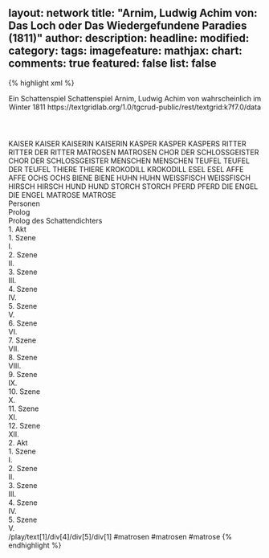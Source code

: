 layout: network
title: "Arnim, Ludwig Achim von: Das Loch oder Das Wiedergefundene Paradies (1811)"
author:
description:
headline:
modified:
category:
tags:
imagefeature:
mathjax:
chart:
comments: true
featured: false
list: false
---
{% highlight xml %}
<?xml-model href="https://raw.githubusercontent.com/DLiNa/project/master/rules/lina.rnc"?><?xml-model href="https://raw.githubusercontent.com/DLiNa/project/master/rules/lina.sch"?>
<play xmlns="http://lina.digital">
  <header>
    <title>Das Loch oder Das Wiedergefundene Paradies</title>
    <subtitle>Ein Schattenspiel</subtitle>
    <genretitle>Schattenspiel</genretitle>
    <author>Arnim, Ludwig Achim von</author>
    <date type="print" when="1813"/>
    <date type="premiere" when="1811"/>
    <date type="written" when="1811">wahrscheinlich im Winter 1811</date>
    <source>https://textgridlab.org/1.0/tgcrud-public/rest/textgrid:k7f7.0/data</source>
  </header>
  <personae>
    <character>
      <name>KAISER</name>
      <alias xml:id="kaiser">
        <name>KAISER</name>
      </alias>
    </character>
    <character>
      <name>KAISERIN</name>
      <alias xml:id="kaiserin">
        <name>KAISERIN</name>
      </alias>
    </character>
    <character>
      <name>KASPER</name>
      <alias xml:id="kasper">
        <name>KASPER</name>
      </alias>
      <alias xml:id="kaspers">
        <name>KASPERS</name>
      </alias>
    </character>
    <character>
      <name>RITTER</name>
      <alias xml:id="ritter">
        <name>RITTER</name>
      </alias>
      <alias xml:id="der_ritter">
        <name>DER RITTER</name>
      </alias>
    </character>
    <character>
      <name>MATROSEN</name>
      <alias xml:id="matrosen">
        <name>MATROSEN</name>
      </alias>
    </character>
    <character>
      <name>CHOR DER SCHLOSSGEISTER</name>
      <alias xml:id="chor_der_schlossgeister">
        <name>CHOR DER SCHLOSSGEISTER</name>
      </alias>
    </character>
    <character>
      <name>MENSCHEN</name>
      <alias xml:id="menschen">
        <name>MENSCHEN</name>
      </alias>
    </character>
    <character>
      <name>TEUFEL</name>
      <alias xml:id="teufel">
        <name>TEUFEL</name>
      </alias>
      <alias xml:id="der_teufel">
        <name>DER TEUFEL</name>
      </alias>
    </character>
    <character>
      <name>THIERE</name>
      <alias xml:id="thiere">
        <name>THIERE</name>
      </alias>
    </character>
    <character>
      <name>KROKODILL</name>
      <alias xml:id="krokodill">
        <name>KROKODILL</name>
      </alias>
    </character>
    <character>
      <name>ESEL</name>
      <alias xml:id="esel">
        <name>ESEL</name>
      </alias>
    </character>
    <character>
      <name>AFFE</name>
      <alias xml:id="affe">
        <name>AFFE</name>
      </alias>
    </character>
    <character>
      <name>OCHS</name>
      <alias xml:id="ochs">
        <name>OCHS</name>
      </alias>
    </character>
    <character>
      <name>BIENE</name>
      <alias xml:id="biene">
        <name>BIENE</name>
      </alias>
    </character>
    <character>
      <name>HUHN</name>
      <alias xml:id="huhn">
        <name>HUHN</name>
      </alias>
    </character>
    <character>
      <name>WEISSFISCH</name>
      <alias xml:id="weissfisch">
        <name>WEISSFISCH</name>
      </alias>
    </character>
    <character>
      <name>HIRSCH</name>
      <alias xml:id="hirsch">
        <name>HIRSCH</name>
      </alias>
    </character>
    <character>
      <name>HUND</name>
      <alias xml:id="hund">
        <name>HUND</name>
      </alias>
    </character>
    <character>
      <name>STORCH</name>
      <alias xml:id="storch">
        <name>STORCH</name>
      </alias>
    </character>
    <character>
      <name>PFERD</name>
      <alias xml:id="pferd">
        <name>PFERD</name>
      </alias>
    </character>
    <character>
      <name>DIE ENGEL</name>
      <alias xml:id="die_engel">
        <name>DIE ENGEL</name>
      </alias>
    </character>
    <character>
      <name>MATROSE</name>
      <alias xml:id="matrose">
        <name>MATROSE</name>
      </alias>
    </character>
  </personae>
  <text>
    <div>
      <head>Personen</head>
    </div>
    <div>
      <head>Prolog</head>
      <div>
        <head>Prolog des Schattendichters</head>
      </div>
    </div>
    <div>
      <head>1. Akt</head>
      <div>
        <head>1. Szene</head>
        <div>
          <head>I.</head>
          <sp who="#kaiser">
            <amount n="6" unit="speech_acts"/>
            <amount n="200" unit="words"/>
            <amount n="28" unit="lines"/>
            <amount n="1127" unit="chars"/>
          </sp>
          <sp who="#kaiserin">
            <amount n="6" unit="speech_acts"/>
            <amount n="103" unit="words"/>
            <amount n="14" unit="lines"/>
            <amount n="563" unit="chars"/>
          </sp>
        </div>
      </div>
      <div>
        <head>2. Szene</head>
        <div>
          <head>II.</head>
          <sp who="#kaiser">
            <amount n="8" unit="speech_acts"/>
            <amount n="135" unit="words"/>
            <amount n="19" unit="lines"/>
            <amount n="759" unit="chars"/>
          </sp>
          <sp who="#kasper">
            <amount n="7" unit="speech_acts"/>
            <amount n="199" unit="words"/>
            <amount n="28" unit="lines"/>
            <amount n="1107" unit="chars"/>
          </sp>
        </div>
      </div>
      <div>
        <head>3. Szene</head>
        <div>
          <head>III.</head>
          <sp who="#kaiserin">
            <amount n="4" unit="speech_acts"/>
            <amount n="278" unit="words"/>
            <amount n="28" unit="lines"/>
            <amount n="1553" unit="chars"/>
          </sp>
          <sp who="#der_ritter">
            <amount n="1" unit="speech_acts"/>
            <amount n="168" unit="words"/>
            <amount n="22" unit="lines"/>
            <amount n="941" unit="chars"/>
          </sp>
          <sp who="#ritter">
            <amount n="3" unit="speech_acts"/>
            <amount n="103" unit="words"/>
            <amount n="16" unit="lines"/>
            <amount n="565" unit="chars"/>
          </sp>
        </div>
      </div>
      <div>
        <head>4. Szene</head>
        <div>
          <head>IV.</head>
          <sp who="#kaiser">
            <amount n="7" unit="speech_acts"/>
            <amount n="173" unit="words"/>
            <amount n="22" unit="lines"/>
            <amount n="905" unit="chars"/>
          </sp>
          <sp who="#ritter">
            <amount n="5" unit="speech_acts"/>
            <amount n="68" unit="words"/>
            <amount n="9" unit="lines"/>
            <amount n="354" unit="chars"/>
          </sp>
          <sp who="#kasper">
            <amount n="1" unit="speech_acts"/>
            <amount n="19" unit="words"/>
            <amount n="2" unit="lines"/>
            <amount n="93" unit="chars"/>
          </sp>
        </div>
      </div>
      <div>
        <head>5. Szene</head>
        <div>
          <head>V.</head>
          <sp who="#ritter">
            <amount n="10" unit="speech_acts"/>
            <amount n="191" unit="words"/>
            <amount n="24" unit="lines"/>
            <amount n="1001" unit="chars"/>
          </sp>
          <sp who="#kasper">
            <amount n="8" unit="speech_acts"/>
            <amount n="213" unit="words"/>
            <amount n="28" unit="lines"/>
            <amount n="1100" unit="chars"/>
          </sp>
          <sp who="#kaspers">
            <amount n="1" unit="speech_acts"/>
            <amount n="12" unit="words"/>
            <amount n="2" unit="lines"/>
            <amount n="62" unit="chars"/>
          </sp>
        </div>
      </div>
      <div>
        <head>6. Szene</head>
        <div>
          <head>VI.</head>
          <sp who="#kaiserin">
            <amount n="8" unit="speech_acts"/>
            <amount n="141" unit="words"/>
            <amount n="20" unit="lines"/>
            <amount n="752" unit="chars"/>
          </sp>
          <sp who="#ritter">
            <amount n="7" unit="speech_acts"/>
            <amount n="100" unit="words"/>
            <amount n="14" unit="lines"/>
            <amount n="522" unit="chars"/>
          </sp>
          <sp who="#kaiserin #ritter">
            <amount n="3" unit="speech_acts"/>
            <amount n="30" unit="words"/>
            <amount n="6" unit="lines"/>
            <amount n="160" unit="chars"/>
          </sp>
        </div>
      </div>
      <div>
        <head>7. Szene</head>
        <div>
          <head>VII.</head>
          <sp who="#kaiser">
            <amount n="8" unit="speech_acts"/>
            <amount n="153" unit="words"/>
            <amount n="20" unit="lines"/>
            <amount n="802" unit="chars"/>
          </sp>
          <sp who="#ritter">
            <amount n="7" unit="speech_acts"/>
            <amount n="139" unit="words"/>
            <amount n="18" unit="lines"/>
            <amount n="738" unit="chars"/>
          </sp>
        </div>
      </div>
      <div>
        <head>8. Szene</head>
        <div>
          <head>VIII.</head>
          <sp who="#ritter">
            <amount n="4" unit="speech_acts"/>
            <amount n="71" unit="words"/>
            <amount n="9" unit="lines"/>
            <amount n="375" unit="chars"/>
          </sp>
          <sp who="#kaiserin">
            <amount n="6" unit="speech_acts"/>
            <amount n="190" unit="words"/>
            <amount n="27" unit="lines"/>
            <amount n="1017" unit="chars"/>
          </sp>
          <sp who="#kaiser">
            <amount n="2" unit="speech_acts"/>
            <amount n="84" unit="words"/>
            <amount n="12" unit="lines"/>
            <amount n="467" unit="chars"/>
          </sp>
        </div>
      </div>
      <div>
        <head>9. Szene</head>
        <div>
          <head>IX.</head>
          <sp who="#ritter">
            <amount n="3" unit="speech_acts"/>
            <amount n="148" unit="words"/>
            <amount n="21" unit="lines"/>
            <amount n="805" unit="chars"/>
          </sp>
          <sp who="#kaiser">
            <amount n="2" unit="speech_acts"/>
            <amount n="29" unit="words"/>
            <amount n="4" unit="lines"/>
            <amount n="158" unit="chars"/>
          </sp>
        </div>
      </div>
      <div>
        <head>10. Szene</head>
        <div>
          <head>X.</head>
          <sp who="#ritter">
            <amount n="6" unit="speech_acts"/>
            <amount n="101" unit="words"/>
            <amount n="13" unit="lines"/>
            <amount n="544" unit="chars"/>
          </sp>
          <sp who="#kaiserin">
            <amount n="3" unit="speech_acts"/>
            <amount n="46" unit="words"/>
            <amount n="6" unit="lines"/>
            <amount n="241" unit="chars"/>
          </sp>
          <sp who="#kaiser">
            <amount n="5" unit="speech_acts"/>
            <amount n="163" unit="words"/>
            <amount n="21" unit="lines"/>
            <amount n="834" unit="chars"/>
          </sp>
        </div>
      </div>
      <div>
        <head>11. Szene</head>
        <div>
          <head>XI.</head>
          <sp who="#ritter">
            <amount n="2" unit="speech_acts"/>
            <amount n="41" unit="words"/>
            <amount n="6" unit="lines"/>
            <amount n="241" unit="chars"/>
          </sp>
          <sp who="#kaiserin">
            <amount n="4" unit="speech_acts"/>
            <amount n="143" unit="words"/>
            <amount n="20" unit="lines"/>
            <amount n="756" unit="chars"/>
          </sp>
          <sp who="#kaiser">
            <amount n="2" unit="speech_acts"/>
            <amount n="91" unit="words"/>
            <amount n="12" unit="lines"/>
            <amount n="512" unit="chars"/>
          </sp>
        </div>
      </div>
      <div>
        <head>12. Szene</head>
        <div>
          <head>XII.</head>
          <sp who="#kaiser">
            <amount n="17" unit="speech_acts"/>
            <amount n="359" unit="words"/>
            <amount n="49" unit="lines"/>
            <amount n="1904" unit="chars"/>
          </sp>
          <sp who="#ritter">
            <amount n="8" unit="speech_acts"/>
            <amount n="181" unit="words"/>
            <amount n="24" unit="lines"/>
            <amount n="945" unit="chars"/>
          </sp>
          <sp who="#matrosen">
            <amount n="4" unit="speech_acts"/>
            <amount n="170" unit="words"/>
            <amount n="34" unit="lines"/>
            <amount n="858" unit="chars"/>
          </sp>
          <sp who="#kaiserin">
            <amount n="3" unit="speech_acts"/>
            <amount n="23" unit="words"/>
            <amount n="3" unit="lines"/>
            <amount n="117" unit="chars"/>
          </sp>
          <sp who="#kasper">
            <amount n="7" unit="speech_acts"/>
            <amount n="106" unit="words"/>
            <amount n="14" unit="lines"/>
            <amount n="559" unit="chars"/>
          </sp>
        </div>
      </div>
    </div>
    <div>
      <head>2. Akt</head>
      <div>
        <head>1. Szene</head>
        <div>
          <head>I.</head>
          <sp who="#chor_der_schlossgeister">
            <amount n="1" unit="speech_acts"/>
            <amount n="142" unit="words"/>
            <amount n="24" unit="lines"/>
            <amount n="836" unit="chars"/>
          </sp>
          <sp who="#der_teufel">
            <amount n="2" unit="speech_acts"/>
            <amount n="103" unit="words"/>
            <amount n="16" unit="lines"/>
            <amount n="583" unit="chars"/>
          </sp>
          <sp who="#menschen">
            <amount n="3" unit="speech_acts"/>
            <amount n="61" unit="words"/>
            <amount n="10" unit="lines"/>
            <amount n="368" unit="chars"/>
          </sp>
          <sp who="#teufel">
            <amount n="4" unit="speech_acts"/>
            <amount n="162" unit="words"/>
            <amount n="22" unit="lines"/>
            <amount n="874" unit="chars"/>
          </sp>
          <sp who="#thiere #krokodill #esel">
            <amount n="1" unit="speech_acts"/>
            <amount n="38" unit="words"/>
            <amount n="6" unit="lines"/>
            <amount n="211" unit="chars"/>
          </sp>
          <sp who="#krokodill">
            <amount n="1" unit="speech_acts"/>
            <amount n="30" unit="words"/>
            <amount n="4" unit="lines"/>
            <amount n="161" unit="chars"/>
          </sp>
          <sp who="#esel">
            <amount n="1" unit="speech_acts"/>
            <amount n="49" unit="words"/>
            <amount n="6" unit="lines"/>
            <amount n="234" unit="chars"/>
          </sp>
        </div>
      </div>
      <div>
        <head>2. Szene</head>
        <div>
          <head>II.</head>
          <sp who="#affe">
            <amount n="1" unit="speech_acts"/>
            <amount n="37" unit="words"/>
            <amount n="6" unit="lines"/>
            <amount n="201" unit="chars"/>
          </sp>
          <sp who="#kaiser">
            <amount n="3" unit="speech_acts"/>
            <amount n="71" unit="words"/>
            <amount n="10" unit="lines"/>
            <amount n="368" unit="chars"/>
          </sp>
          <sp who="#kasper">
            <amount n="4" unit="speech_acts"/>
            <amount n="52" unit="words"/>
            <amount n="7" unit="lines"/>
            <amount n="270" unit="chars"/>
          </sp>
          <sp who="#teufel">
            <amount n="5" unit="speech_acts"/>
            <amount n="87" unit="words"/>
            <amount n="11" unit="lines"/>
            <amount n="448" unit="chars"/>
          </sp>
        </div>
      </div>
      <div>
        <head>3. Szene</head>
        <div>
          <head>III.</head>
          <sp who="#menschen">
            <amount n="3" unit="speech_acts"/>
            <amount n="40" unit="words"/>
            <amount n="5" unit="lines"/>
            <amount n="200" unit="chars"/>
          </sp>
          <sp who="#teufel">
            <amount n="3" unit="speech_acts"/>
            <amount n="72" unit="words"/>
            <amount n="9" unit="lines"/>
            <amount n="372" unit="chars"/>
          </sp>
        </div>
      </div>
      <div>
        <head>4. Szene</head>
        <div>
          <head>IV.</head>
          <sp who="#ochs">
            <amount n="3" unit="speech_acts"/>
            <amount n="33" unit="words"/>
            <amount n="5" unit="lines"/>
            <amount n="193" unit="chars"/>
          </sp>
          <sp who="#esel">
            <amount n="2" unit="speech_acts"/>
            <amount n="33" unit="words"/>
            <amount n="5" unit="lines"/>
            <amount n="183" unit="chars"/>
          </sp>
          <sp who="#biene">
            <amount n="1" unit="speech_acts"/>
            <amount n="15" unit="words"/>
            <amount n="2" unit="lines"/>
            <amount n="78" unit="chars"/>
          </sp>
          <sp who="#huhn">
            <amount n="1" unit="speech_acts"/>
            <amount n="16" unit="words"/>
            <amount n="2" unit="lines"/>
            <amount n="75" unit="chars"/>
          </sp>
          <sp who="#weissfisch">
            <amount n="1" unit="speech_acts"/>
            <amount n="14" unit="words"/>
            <amount n="2" unit="lines"/>
            <amount n="86" unit="chars"/>
          </sp>
          <sp who="#hirsch">
            <amount n="1" unit="speech_acts"/>
            <amount n="14" unit="words"/>
            <amount n="2" unit="lines"/>
            <amount n="85" unit="chars"/>
          </sp>
          <sp who="#hund">
            <amount n="1" unit="speech_acts"/>
            <amount n="47" unit="words"/>
            <amount n="6" unit="lines"/>
            <amount n="248" unit="chars"/>
          </sp>
          <sp who="#storch">
            <amount n="1" unit="speech_acts"/>
            <amount n="8" unit="words"/>
            <amount n="1" unit="lines"/>
            <amount n="44" unit="chars"/>
          </sp>
          <sp who="#pferd">
            <amount n="1" unit="speech_acts"/>
            <amount n="8" unit="words"/>
            <amount n="1" unit="lines"/>
            <amount n="46" unit="chars"/>
          </sp>
        </div>
      </div>
      <div>
        <head>5. Szene</head>
        <div>
          <head>V.</head>
          <sp who="#die_engel">
            <amount n="1" unit="speech_acts"/>
            <amount n="27" unit="words"/>
            <amount n="4" unit="lines"/>
            <amount n="141" unit="chars"/>
          </sp>
          <sp who="#matrose">
            <amount n="2" unit="speech_acts"/>
            <amount n="24" unit="words"/>
            <amount n="3" unit="lines"/>
            <amount n="113" unit="chars"/>
          </sp>
          <sp who="#ritter">
            <amount n="7" unit="speech_acts"/>
            <amount n="116" unit="words"/>
            <amount n="16" unit="lines"/>
            <amount n="617" unit="chars"/>
          </sp>
          <sp who="#kaiserin">
            <amount n="3" unit="speech_acts"/>
            <amount n="42" unit="words"/>
            <amount n="7" unit="lines"/>
            <amount n="241" unit="chars"/>
          </sp>
          <sp who="#matrosen #matrose">
            <amount n="3" unit="speech_acts"/>
            <amount n="39" unit="words"/>
            <amount n="8" unit="lines"/>
            <amount n="208" unit="chars"/>
          </sp>
          <sp who="#esel">
            <amount n="2" unit="speech_acts"/>
            <amount n="68" unit="words"/>
            <amount n="10" unit="lines"/>
            <amount n="385" unit="chars"/>
          </sp>
          <sp who="#thiere">
            <amount n="2" unit="speech_acts"/>
            <amount n="42" unit="words"/>
            <amount n="6" unit="lines"/>
            <amount n="236" unit="chars"/>
          </sp>
        </div>
      </div>
    </div>
  </text>
  <documentation>
    <change n="1" type="expandCollectivePartially" who="peertrilcke">
      <path>/play/text[1]/div[4]/div[5]/div[1]</path>
      <orig>#matrosen </orig>
      <corr>#matrosen #matrose</corr>
      <comment/>
    </change>
  </documentation>
</play>
{% endhighlight %}